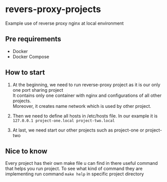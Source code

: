 # revers-proxy-projects
Example use of reverse proxy nginx at local environment

## Pre requirements

- Docker
- Docker Compose

## How to start

1. At  the beginning, we need to run reverse-proxy project as it is our only one port sharing project \
It contains only one container with nginx and configurations of all other projects. \
Moreover, it creates name network which is used by other project.

2. Then we need to define all hosts in /etc/hosts file. In our example it is `127.0.0.1 project-one.local project-two.local`

3. At last, we need start our other projects such as project-one or project-two 

## Nice to know
Every project has their own make file u can find in there useful command that helps you run project.
To see what kind of command they are implementing run command `make help` in specific project directory

